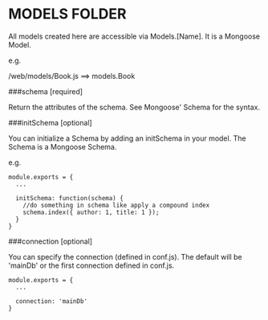 MODELS FOLDER
===================

All models created here are accessible via Models.[Name]. It is a Mongoose Model.

e.g.

/web/models/Book.js ==> models.Book

###schema [required]

Return the attributes of the schema. See Mongoose' Schema for the syntax.

###initSchema [optional]

You can initialize a Schema by adding an initSchema in your model. The Schema is a Mongoose Schema.

e.g.

```
module.exports = {
  ...

  initSchema: function(schema) {
  	//do something in schema like apply a compound index
  	schema.index({ author: 1, title: 1 }); 
  }
}
```

###connection [optional]

You can specify the connection (defined in conf.js). The default will be 'mainDb' or the first connection defined in conf.js.

```
module.exports = {
  ...

  connection: 'mainDb'
}
```
